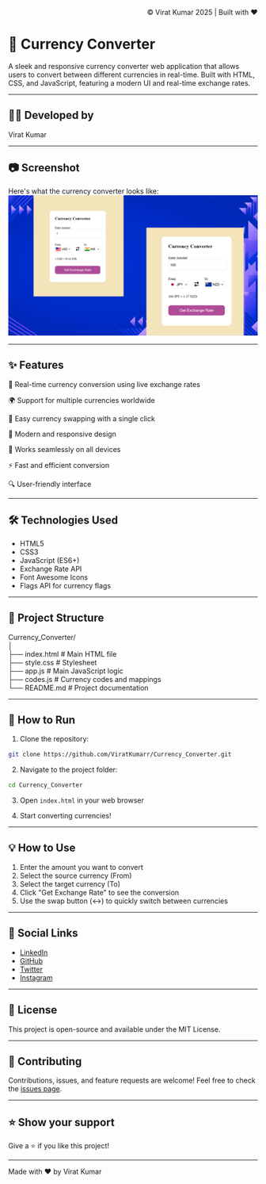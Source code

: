 <p align="right">
  © Virat Kumar 2025 | Built with ❤️
</p>

# 💱 Currency Converter

A sleek and responsive currency converter web application that allows users to convert between different currencies in real-time. Built with HTML, CSS, and JavaScript, featuring a modern UI and real-time exchange rates.

- - -
## 👨‍💻 Developed by  
Virat Kumar

- - -
## 📷 Screenshot  
Here's what the currency converter looks like:  
![Currency Converter Screenshot](https://github.com/ViratKumarr/Currency_Converter/blob/92425b45153f5ae0ba82838051f99b09e6f6f42f/currency_converter.png)

- - -
## ✨ Features

💱 Real-time currency conversion using live exchange rates

🌍 Support for multiple currencies worldwide

🔄 Easy currency swapping with a single click

🎨 Modern and responsive design

📱 Works seamlessly on all devices

⚡ Fast and efficient conversion

🔍 User-friendly interface

- - -
## 🛠️ Technologies Used

- HTML5
- CSS3
- JavaScript (ES6+)
- Exchange Rate API
- Font Awesome Icons
- Flags API for currency flags

- - -
## 📁 Project Structure

Currency_Converter/  
│  
├── index.html          # Main HTML file  
├── style.css          # Stylesheet  
├── app.js            # Main JavaScript logic  
├── codes.js          # Currency codes and mappings  
└── README.md         # Project documentation  

- - -
## 🚀 How to Run

1. Clone the repository:
```bash
git clone https://github.com/ViratKumarr/Currency_Converter.git
```

2. Navigate to the project folder:
```bash
cd Currency_Converter
```

3. Open `index.html` in your web browser

4. Start converting currencies!

- - -
## 💡 How to Use

1. Enter the amount you want to convert
2. Select the source currency (From)
3. Select the target currency (To)
4. Click "Get Exchange Rate" to see the conversion
5. Use the swap button (↔️) to quickly switch between currencies

- - -
## 🔗 Social Links

- [LinkedIn](https://www.linkedin.com/in/virat-kumar-b0b57024a/)
- [GitHub](https://github.com/ViratKumarr)
- [Twitter](https://x.com/___ViRaT____)
- [Instagram](https://www.instagram.com/___virat_chaudhary___)

- - -
## 📝 License
This project is open-source and available under the MIT License.

- - -
## 🤝 Contributing
Contributions, issues, and feature requests are welcome! Feel free to check the [issues page](https://github.com/ViratKumarr/Currency_Converter/issues).

- - -
## ⭐ Show your support
Give a ⭐️ if you like this project!

---
Made with ❤️ by Virat Kumar

